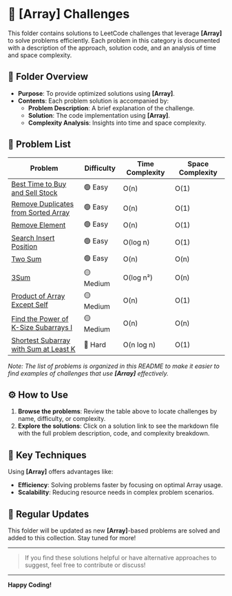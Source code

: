 # 📂 [Array] Challenges

This folder contains solutions to LeetCode challenges that leverage **[Array]** to solve problems efficiently. Each problem in this category is documented with a description of the approach, solution code, and an analysis of time and space complexity.

## 📝 Folder Overview

- **Purpose**: To provide optimized solutions using **[Array]**.
- **Contents**: Each problem solution is accompanied by:
  - **Problem Description**: A brief explanation of the challenge.
  - **Solution**: The code implementation using **[Array]**.
  - **Complexity Analysis**: Insights into time and space complexity.

## 📑 Problem List

| Problem          | Difficulty | Time Complexity | Space Complexity |
|-----------------------|------------|-----------------|------------------|
| [Best Time to Buy and Sell Stock ](./best-time-to-buy-and-sell-stock/readme.md) |  🟢 Easy     | O(n)           | O(1)             |
| [Remove Duplicates from Sorted Array ](./remove-duplicates-from-sorted-array/readme.md) |  🟢 Easy     | O(n)           | O(1)             |
| [Remove Element ](./remove-element/readme.md) |  🟢 Easy     | O(n)           | O(1)             |
| [Search Insert Position ](./search-insert-position/readme.md) |  🟢 Easy     | O(log n)           | O(1)             |
| [Two Sum ](./two-sum/readme.md) |  🟢 Easy     | O(n)           | O(n)             |
| [3Sum ](./three-sum/readme.md) |  🟡 Medium     | O(log n²)           | O(n)             |
| [Product of Array Except Self ](./products-except-self/readme.md) |  🟡 Medium     | O(n)           | O(1)             |
| [Find the Power of K-Size Subarrays I ](./find-the-power-of-k-size-subarrays/readme.md) |  🟡 Medium     | O(n)           | O(n)             |
| [Shortest Subarray with Sum at Least K ](./shortest-subarray-with-sum-at-least-k/readme.md) |  🔴 Hard     | O(n log n)           | O(1)             |

_Note: The list of problems is organized in this README to make it easier to find examples of challenges that use **[Array]** effectively._

## ⚙️ How to Use

1. **Browse the problems**: Review the table above to locate challenges by name, difficulty, or complexity.
2. **Explore the solutions**: Click on a solution link to see the markdown file with the full problem description, code, and complexity breakdown.

## 🚀 Key Techniques

Using **[Array]** offers advantages like:
- **Efficiency**: Solving problems faster by focusing on optimal Array usage.
- **Scalability**: Reducing resource needs in complex problem scenarios.

## 🔄 Regular Updates

This folder will be updated as new **[Array]**-based problems are solved and added to this collection. Stay tuned for more!

---

> If you find these solutions helpful or have alternative approaches to suggest, feel free to contribute or discuss!

---

**Happy Coding!**

